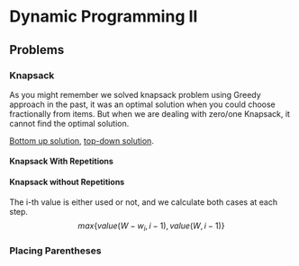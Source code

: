 # Dynamic Programming II

## Problems

### Knapsack

As you might remember we solved knapsack problem using Greedy approach in the past, it was an optimal solution when you could choose fractionally from items. But when we are dealing with zero/one Knapsack, it cannot find the optimal solution.

[Bottom up solution](https://www.youtube.com/watch?v=8LusJS5-AGo), [top-down solution](https://www.youtube.com/watch?v=xOlhR_2QCXY).

#### Knapsack With Repetitions

#### Knapsack without Repetitions

The i-th value is either used or not, and we calculate both cases at each step.
$$
max\{value(W - w_i, i - 1), value(W, i - 1)\}
$$

### Placing Parentheses